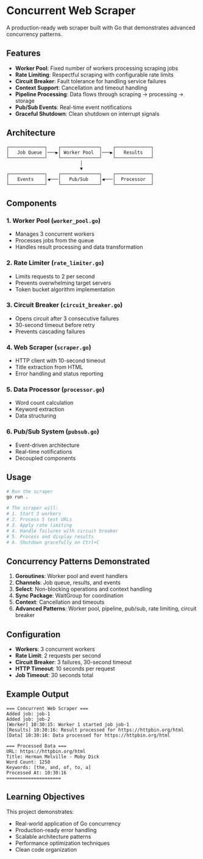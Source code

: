 # Concurrent Web Scraper

A production-ready web scraper built with Go that demonstrates advanced concurrency patterns.

## Features

- **Worker Pool**: Fixed number of workers processing scraping jobs
- **Rate Limiting**: Respectful scraping with configurable rate limits
- **Circuit Breaker**: Fault tolerance for handling service failures
- **Context Support**: Cancellation and timeout handling
- **Pipeline Processing**: Data flows through scraping → processing → storage
- **Pub/Sub Events**: Real-time event notifications
- **Graceful Shutdown**: Clean shutdown on interrupt signals

## Architecture

```
┌─────────────┐    ┌──────────────┐    ┌─────────────┐
│   Job Queue │───▶│ Worker Pool  │───▶│   Results   │
└─────────────┘    └──────────────┘    └─────────────┘
                           │
                           ▼
┌─────────────┐    ┌──────────────┐    ┌─────────────┐
│   Events    │◀───│   Pub/Sub    │◀───│  Processor  │
└─────────────┘    └──────────────┘    └─────────────┘
```

## Components

### 1. Worker Pool (`worker_pool.go`)
- Manages 3 concurrent workers
- Processes jobs from the queue
- Handles result processing and data transformation

### 2. Rate Limiter (`rate_limiter.go`)
- Limits requests to 2 per second
- Prevents overwhelming target servers
- Token bucket algorithm implementation

### 3. Circuit Breaker (`circuit_breaker.go`)
- Opens circuit after 3 consecutive failures
- 30-second timeout before retry
- Prevents cascading failures

### 4. Web Scraper (`scraper.go`)
- HTTP client with 10-second timeout
- Title extraction from HTML
- Error handling and status reporting

### 5. Data Processor (`processor.go`)
- Word count calculation
- Keyword extraction
- Data structuring

### 6. Pub/Sub System (`pubsub.go`)
- Event-driven architecture
- Real-time notifications
- Decoupled components

## Usage

```bash
# Run the scraper
go run .

# The scraper will:
# 1. Start 3 workers
# 2. Process 5 test URLs
# 3. Apply rate limiting
# 4. Handle failures with circuit breaker
# 5. Process and display results
# 6. Shutdown gracefully on Ctrl+C
```

## Concurrency Patterns Demonstrated

1. **Goroutines**: Worker pool and event handlers
2. **Channels**: Job queue, results, and events
3. **Select**: Non-blocking operations and context handling
4. **Sync Package**: WaitGroup for coordination
5. **Context**: Cancellation and timeouts
6. **Advanced Patterns**: Worker pool, pipeline, pub/sub, rate limiting, circuit breaker

## Configuration

- **Workers**: 3 concurrent workers
- **Rate Limit**: 2 requests per second
- **Circuit Breaker**: 3 failures, 30-second timeout
- **HTTP Timeout**: 10 seconds per request
- **Job Timeout**: 30 seconds total

## Example Output

```
=== Concurrent Web Scraper ===
Added job: job-1
Added job: job-2
[Worker] 10:30:15: Worker 1 started job job-1
[Results] 10:30:16: Result processed for https://httpbin.org/html
[Data] 10:30:16: Data processed for https://httpbin.org/html

=== Processed Data ===
URL: https://httpbin.org/html
Title: Herman Melville - Moby Dick
Word Count: 1250
Keywords: [the, and, of, to, a]
Processed At: 10:30:16
====================
```

## Learning Objectives

This project demonstrates:
- Real-world application of Go concurrency
- Production-ready error handling
- Scalable architecture patterns
- Performance optimization techniques
- Clean code organization
